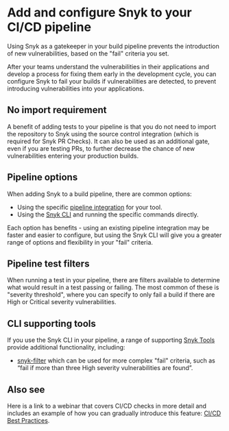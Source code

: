 # Add and configure Snyk to your CI/CD pipeline

Using Snyk as a gatekeeper in your build pipeline prevents the introduction of new vulnerabilities, based on the "fail" criteria you set.

After your teams understand the vulnerabilities in their applications and develop a process for fixing them early in the development cycle, you can configure Snyk to fail your builds if vulnerabilities are detected, to prevent introducing vulnerabilities into your applications.

## No import requirement

A benefit of adding tests to your pipeline is that you do not need to import the repository to Snyk using the source control integration (which is required for Snyk PR Checks). It can also be used as an additional gate, even if you are testing PRs, to further decrease the chance of new vulnerabilities entering your production builds.

## Pipeline options

When adding Snyk to a build pipeline, there are common options:&#x20;

* Using the specific [pipeline integration](../../../integrate-with-snyk/snyk-ci-cd-integrations/) for your tool.
* Using the [Snyk CLI](../../../snyk-cli/) and running the specific commands directly.&#x20;

Each option has benefits - using an existing pipeline integration may be faster and easier to configure, but using the Snyk CLI will give you a greater range of options and flexibility in your "fail" criteria.&#x20;

## Pipeline test filters

When running a test in your pipeline, there are filters available to determine what would result in a test passing or failing. The most common of these is "severity threshold", where you can specify to only fail a build if there are High or Critical severity vulnerabilities.

## CLI supporting tools

If you use the Snyk CLI in your pipeline, a range of supporting [Snyk Tools](../../../snyk-api/snyk-tools/) provide additional functionality, including:

* [snyk-filter](https://docs.snyk.io/snyk-api/other-tools/tool-snyk-filter) which can be used for more complex "fail" criteria, such as “fail if more than three High severity vulnerabilities are found”.

## Also see

Here is a link to a webinar that covers CI/CD checks in more detail and includes an example of how you can gradually introduce this feature: [CI/CD Best Practices](https://www.youtube.com/watch?v=6QS9gRQ0WVU).
